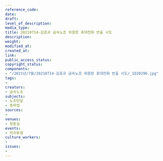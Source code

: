 ```yaml
---
reference_code: 
date: 
draft: 
level_of_description: 
media_type: 
title: 20210714-김호규 금속노조 위원장 휴대전화 반출 시도
description: 
weight: 
modified_at: 
created_at: 
link: 
public_access_status: 
copyright_status: 
components:
- "/2021년/7월/20210714-김호규 금속노조 위원장 휴대전화 반출 시도/_1D20296.jpg"
tags:
- 
creators:
- 금속노조
subjects:
- 노조탄압
- 총파업
sources:
- 
venues:
- 정동길
events:
- 저지투쟁
culture_workers:
- 
issues:
- 
---
```

